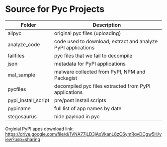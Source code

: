 # Source for Pyc Projects

|Folder|Description|
|------|------|
|allpyc|original pyc files (uploading)|
|analyze_code |code used to download, extract and analyze PyPI applications|
|failfiles| pyc files that we fail to decompile|
|json | metadata for PyPI applications|
|mal_sample| malware collected from PyPI, NPM and Packagist|
|pycfiles| decompiled pyc files extracted from PyPI applications|
|pypi_install_script| pre/post install scripts|
|pypiname | full list of app names by date|
|stegosaurus|hide payload in pyc|

Orginial PyPI apps download link: https://drive.google.com/file/d/1VNA77jLD3jAxVkanL8zC6ymRqvDCgw5H/view?usp=sharing
